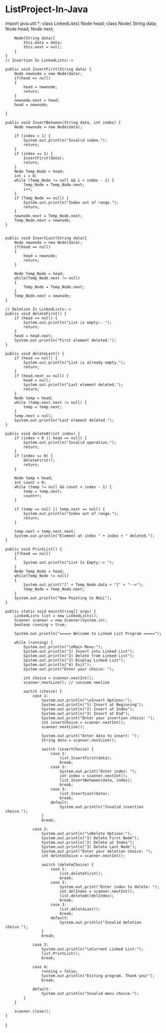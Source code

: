 # ListProject-In-Java
import java.util.*;
class LinkedLists{
    Node head;
    class Node{
        String data;
        Node head;
        Node next;
        
        Node(String data){
            this.data = data;
            this.next = null;
        }
    }
    // Insertion In LinkedLists:-> 
    
    public void InsertFirst(String data) {
        Node newnode = new Node(data);
        if(head == null)
        {
            head = newnode;
            return;
        }
        newnode.next = head;
        head = newnode;
        
    }
    
    public void InsertBetween(String data, int index) {
        Node newnode = new Node(data);

        if (index < 1) {
            System.out.println("Invalid index.");
            return;
        }
        if (index == 1) {
            InsertFirst(data);
            return;
        }
        Node Temp_Node = head;
        int i = 0;
        while (Temp_Node != null && i < index - 1) {
            Temp_Node = Temp_Node.next;
            i++;
        }
        if (Temp_Node == null) {
            System.out.println("Index out of range.");
            return;
        }
        newnode.next = Temp_Node.next;
        Temp_Node.next = newnode;
    }

    
    public void InsertLast(String data){
        Node newnode = new Node(data);
        if(head == null)
        {
            head = newnode;
            return;
        }
        
        Node Temp_Node = head;
        while(Temp_Node.next != null)
        {
            Temp_Node = Temp_Node.next;
        }
        Temp_Node.next = newnode;
    }
    
    // Deletion In LinkedLists:->
    public void deleteFirst() {
        if (head == null) {
            System.out.println("List is empty:- ");
            return;
        }
        head = head.next;
        System.out.println("First element deleted.");
    }

    public void deleteLast() {
        if (head == null) {
            System.out.println("List is already empty.");
            return;
        }
        if (head.next == null) {
            head = null;
            System.out.println("Last element deleted.");
            return;
        }
        Node temp = head;
        while (temp.next.next != null) {
            temp = temp.next;
        }
        temp.next = null;
        System.out.println("Last element deleted.");
    }
    
    public void deleteAt(int index) {
        if (index < 0 || head == null) {
            System.out.println("Invalid operation.");
            return;
        }
        if (index == 0) {
            deleteFirst();
            return;
        }

        Node temp = head;
        int count = 0;
        while (temp != null && count < index - 1) {
            temp = temp.next;
            count++;
        }

        if (temp == null || temp.next == null) {
            System.out.println("Index out of range.");
            return;
        }

        temp.next = temp.next.next;
        System.out.println("Element at index " + index + " deleted.");
    }
    
    public void PrintList() {
        if(head == null)
        {
            System.out.println("List Is Empty:-> ");
        }
        Node Temp_Node = head;
        while(Temp_Node != null)
        {
            System.out.print("[" + Temp_Node.data + "]" + "-->");
            Temp_Node = Temp_Node.next;
        }
        System.out.println("Now Pointing to NULL");
    }
    
    public static void main(String[] args) {
        LinkedLists list = new LinkedLists();
        Scanner scanner = new Scanner(System.in);
        boolean running = true;

        System.out.println("===== Welcome to Linked List Program =====");

        while (running) {
            System.out.println("\nMain Menu:");
            System.out.println("1) Insert into Linked List");
            System.out.println("2) Delete from Linked List");
            System.out.println("3) Display Linked List");
            System.out.println("4) Exit");
            System.out.print("Enter your choice: ");
            
            int choice = scanner.nextInt();
            scanner.nextLine(); // consume newline

            switch (choice) {
                case 1:
                    System.out.println("\nInsert Options:");
                    System.out.println("1) Insert at Beginning");
                    System.out.println("2) Insert at Index");
                    System.out.println("3) Insert at End");
                    System.out.print("Enter your insertion choice: ");
                    int insertChoice = scanner.nextInt();
                    scanner.nextLine();

                    System.out.print("Enter data to insert: ");
                    String data = scanner.nextLine();

                    switch (insertChoice) {
                        case 1:
                            list.InsertFirst(data);
                            break;
                        case 2:
                            System.out.print("Enter index: ");
                            int index = scanner.nextInt();
                            list.InsertBetween(data, index);
                            break;
                        case 3:
                            list.InsertLast(data);
                            break;
                        default:
                            System.out.println("Invalid insertion choice.");
                    }
                    break;

                case 2:
                    System.out.println("\nDelete Options:");
                    System.out.println("1) Delete First Node");
                    System.out.println("2) Delete at Index");
                    System.out.println("3) Delete Last Node");
                    System.out.print("Enter your deletion choice: ");
                    int deleteChoice = scanner.nextInt();

                    switch (deleteChoice) {
                        case 1:
                            list.deleteFirst();
                            break;
                        case 2:
                            System.out.print("Enter index to delete: ");
                            int delIndex = scanner.nextInt();
                            list.deleteAt(delIndex);
                            break;
                        case 3:
                            list.deleteLast();
                            break;
                        default:
                            System.out.println("Invalid deletion choice.");
                    }
                    break;

                case 3:
                    System.out.println("\nCurrent Linked List:");
                    list.PrintList();
                    break;

                case 4:
                    running = false;
                    System.out.println("Exiting program. Thank you!");
                    break;

                default:
                    System.out.println("Invalid menu choice.");
            }
        }

        scanner.close();
    }
}
